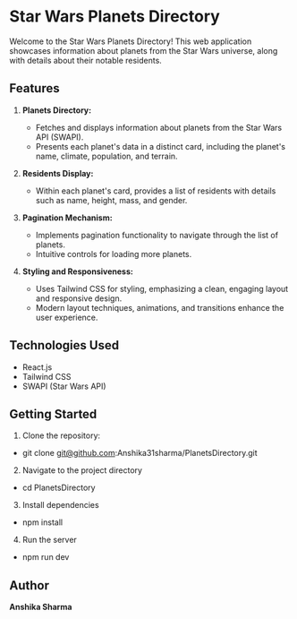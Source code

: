 # Star Wars Planets Directory

Welcome to the Star Wars Planets Directory! This web application showcases information about planets from the Star Wars universe, along with details about their notable residents.

## Features

1. **Planets Directory:**
   - Fetches and displays information about planets from the Star Wars API (SWAPI).
   - Presents each planet's data in a distinct card, including the planet's name, climate, population, and terrain.

2. **Residents Display:**
   - Within each planet's card, provides a list of residents with details such as name, height, mass, and gender.

3. **Pagination Mechanism:**
   - Implements pagination functionality to navigate through the list of planets.
   - Intuitive controls for loading more planets.

4. **Styling and Responsiveness:**
   - Uses Tailwind CSS for styling, emphasizing a clean, engaging layout and responsive design.
   - Modern layout techniques, animations, and transitions enhance the user experience.

## Technologies Used

- React.js
- Tailwind CSS
- SWAPI (Star Wars API)

## Getting Started

1. Clone the repository:

-  git clone git@github.com:Anshika31sharma/PlanetsDirectory.git


2. Navigate to the project directory

 -  cd PlanetsDirectory

3. Install dependencies

-   npm install

4. Run the server

 -  npm run dev


## Author

**Anshika Sharma**